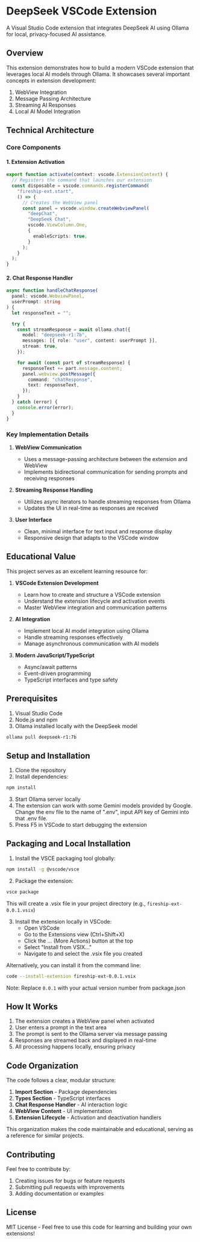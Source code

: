 # DeepSeek VSCode Extension

A Visual Studio Code extension that integrates DeepSeek AI using Ollama for local, privacy-focused AI assistance.

## Overview

This extension demonstrates how to build a modern VSCode extension that leverages local AI models through Ollama. It showcases several important concepts in extension development:

1. WebView Integration
2. Message Passing Architecture
3. Streaming AI Responses
4. Local AI Model Integration

## Technical Architecture

### Core Components

#### 1. Extension Activation

```typescript
export function activate(context: vscode.ExtensionContext) {
  // Registers the command that launches our extension
  const disposable = vscode.commands.registerCommand(
    "fireship-ext.start",
    () => {
      // Creates the WebView panel
      const panel = vscode.window.createWebviewPanel(
        "deepChat",
        "DeepSeek Chat",
        vscode.ViewColumn.One,
        {
          enableScripts: true,
        }
      );
    }
  );
}
```

#### 2. Chat Response Handler

```typescript
async function handleChatResponse(
  panel: vscode.WebviewPanel,
  userPrompt: string
) {
  let responseText = "";

  try {
    const streamResponse = await ollama.chat({
      model: "deepseek-r1:7b",
      messages: [{ role: "user", content: userPrompt }],
      stream: true,
    });

    for await (const part of streamResponse) {
      responseText += part.message.content;
      panel.webview.postMessage({
        command: "chatResponse",
        text: responseText,
      });
    }
  } catch (error) {
    console.error(error);
  }
}
```

### Key Implementation Details

1. **WebView Communication**

   - Uses a message-passing architecture between the extension and WebView
   - Implements bidirectional communication for sending prompts and receiving responses

2. **Streaming Response Handling**

   - Utilizes async iterators to handle streaming responses from Ollama
   - Updates the UI in real-time as responses are received

3. **User Interface**
   - Clean, minimal interface for text input and response display
   - Responsive design that adapts to the VSCode window

## Educational Value

This project serves as an excellent learning resource for:

1. **VSCode Extension Development**

   - Learn how to create and structure a VSCode extension
   - Understand the extension lifecycle and activation events
   - Master WebView integration and communication patterns

2. **AI Integration**

   - Implement local AI model integration using Ollama
   - Handle streaming responses effectively
   - Manage asynchronous communication with AI models

3. **Modern JavaScript/TypeScript**
   - Async/await patterns
   - Event-driven programming
   - TypeScript interfaces and type safety

## Prerequisites

1. Visual Studio Code
2. Node.js and npm
3. Ollama installed locally with the DeepSeek model

```bash
ollama pull deepseek-r1:7b
```

## Setup and Installation

1. Clone the repository
2. Install dependencies:

```bash
npm install
```

3. Start Ollama server locally
4. The extension can work with some Gemini models provided by Google. Change the env file to the name of ".env", input API key of Gemini into that .env file.
5. Press F5 in VSCode to start debugging the extension

## Packaging and Local Installation

1. Install the VSCE packaging tool globally:

```bash
npm install -g @vscode/vsce
```

2. Package the extension:

```bash
vsce package
```

This will create a .vsix file in your project directory (e.g., `fireship-ext-0.0.1.vsix`)

3. Install the extension locally in VSCode:
   - Open VSCode
   - Go to the Extensions view (Ctrl+Shift+X)
   - Click the ... (More Actions) button at the top
   - Select "Install from VSIX..."
   - Navigate to and select the .vsix file you created

Alternatively, you can install it from the command line:

```bash
code --install-extension fireship-ext-0.0.1.vsix
```

Note: Replace `0.0.1` with your actual version number from package.json

## How It Works

1. The extension creates a WebView panel when activated
2. User enters a prompt in the text area
3. The prompt is sent to the Ollama server via message passing
4. Responses are streamed back and displayed in real-time
5. All processing happens locally, ensuring privacy

## Code Organization

The code follows a clear, modular structure:

1. **Import Section** - Package dependencies
2. **Types Section** - TypeScript interfaces
3. **Chat Response Handler** - AI interaction logic
4. **WebView Content** - UI implementation
5. **Extension Lifecycle** - Activation and deactivation handlers

This organization makes the code maintainable and educational, serving as a reference for similar projects.

## Contributing

Feel free to contribute by:

1. Creating issues for bugs or feature requests
2. Submitting pull requests with improvements
3. Adding documentation or examples

## License

MIT License - Feel free to use this code for learning and building your own extensions!
